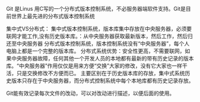 Git 是Linus 用C写的一个分布式版本控制系统，不必服务器端软件支持。Git是目前世界上最先进的分布式版本控制系统

集中式VS分布式： 
集中式版本控制系统，版本库集中存放在中央服务器，必须要联网才能工作,没有历史版本库。：从中央服务器获取最新版本，然后工作，然后归还至中央服务器
分布式版本控制系统，版本控制系统没有“中央服务器”，每个人电脑上都是一个完整的版本库。
分布式系统优势：安全性更高，不需要联网，如果中央服务器故障，任何其他一个开发人员的本地都有最新的带有历史记录的版本库。“中央服务器”作用仅仅是用来方便“交换”大家的修改，没有它大家也一样干活，只是交换修改不方便而已。
主要区别在于历史版本库的存放，集中式系统历史版本只存在于中央服务器，而分布式控制系统中每个本地库都有历史记录存放。

Git能有效记录每次文件的改动，可以对改动进行描述，以便后面的使用。
